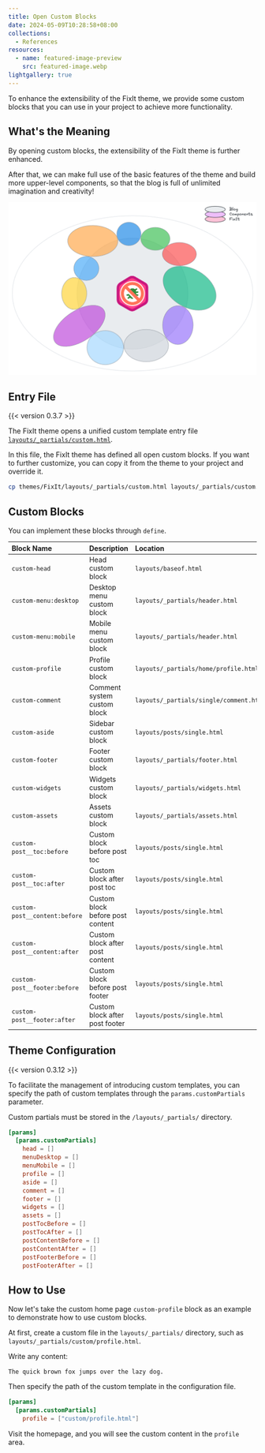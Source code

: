 ```yaml
---
title: Open Custom Blocks
date: 2024-05-09T10:28:58+08:00
collections:
  - References
resources:
  - name: featured-image-preview
    src: featured-image.webp
lightgallery: true
---
```


To enhance the extensibility of the FixIt theme, we provide some custom blocks that you can use in your project to achieve more functionality.

<!--more-->

## What's the Meaning

By opening custom blocks, the extensibility of the FixIt theme is further enhanced.

After that, we can make full use of the basic features of the theme and build more upper-level components, so that the blog is full of unlimited imagination and creativity!

![Theme, Components, Blog Venn Diagram](./featured-image.webp "Build multiple upper-level components based on the FixIt theme, and finally use them in the top-level blog.")

## Entry File

{{< version 0.3.7 >}}

The FixIt theme opens a unified custom template entry file [`layouts/_partials/custom.html`][custom-html].

In this file, the FixIt theme has defined all open custom blocks. If you want to further customize, you can copy it from the theme to your project and override it.

```bash
cp themes/FixIt/layouts/_partials/custom.html layouts/_partials/custom.html
```

## Custom Blocks

You can implement these blocks through `define`.

| Block Name                    | Description                      | Location                                |
| :---------------------------- | :------------------------------- | :-------------------------------------- |
| `custom-head`                 | Head custom block                | `layouts/baseof.html`                   |
| `custom-menu:desktop`         | Desktop menu custom block        | `layouts/_partials/header.html`         |
| `custom-menu:mobile`          | Mobile menu custom block         | `layouts/_partials/header.html`         |
| `custom-profile`              | Profile custom block             | `layouts/_partials/home/profile.html`   |
| `custom-comment`              | Comment system custom block      | `layouts/_partials/single/comment.html` |
| `custom-aside`                | Sidebar custom block             | `layouts/posts/single.html`             |
| `custom-footer`               | Footer custom block              | `layouts/_partials/footer.html`         |
| `custom-widgets`              | Widgets custom block             | `layouts/_partials/widgets.html`        |
| `custom-assets`               | Assets custom block              | `layouts/_partials/assets.html`         |
| `custom-post__toc:before`     | Custom block before post toc     | `layouts/posts/single.html`             |
| `custom-post__toc:after`      | Custom block after post toc      | `layouts/posts/single.html`             |
| `custom-post__content:before` | Custom block before post content | `layouts/posts/single.html`             |
| `custom-post__content:after`  | Custom block after post content  | `layouts/posts/single.html`             |
| `custom-post__footer:before`  | Custom block before post footer  | `layouts/posts/single.html`             |
| `custom-post__footer:after`   | Custom block after post footer   | `layouts/posts/single.html`             |

## Theme Configuration

{{< version 0.3.12 >}}

To facilitate the management of introducing custom templates, you can specify the path of custom templates through the `params.customPartials` parameter.

Custom partials must be stored in the `/layouts/_partials/` directory.

```toml
[params]
  [params.customPartials]
    head = []
    menuDesktop = []
    menuMobile = []
    profile = []
    aside = []
    comment = []
    footer = []
    widgets = []
    assets = []
    postTocBefore = []
    postTocAfter = []
    postContentBefore = []
    postContentAfter = []
    postFooterBefore = []
    postFooterAfter = []
```

## How to Use

Now let's take the custom home page `custom-profile` block as an example to demonstrate how to use custom blocks.

At first, create a custom file in the `layouts/_partials/` directory, such as `layouts/_partials/custom/profile.html`.

Write any content:

```go-html-template
The quick brown fox jumps over the lazy dog.
```

Then specify the path of the custom template in the configuration file.

```toml
[params]
  [params.customPartials]
    profile = ["custom/profile.html"]
```

Visit the homepage, and you will see the custom content in the `profile` area.

<!-- link reference definition -->
[custom-html]: https://github.com/hugo-fixit/FixIt/blob/master/layouts/_partials/custom.html
